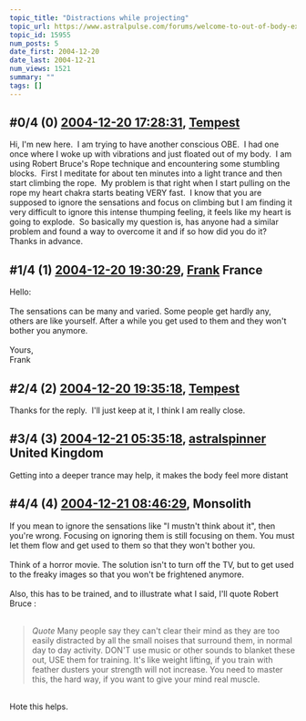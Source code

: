 ```yaml
---
topic_title: "Distractions while projecting"
topic_url: https://www.astralpulse.com/forums/welcome-to-out-of-body-experiences!/distractions-while-projecting
topic_id: 15955
num_posts: 5
date_first: 2004-12-20
date_last: 2004-12-21
num_views: 1521
summary: ""
tags: []
---
```


## \#0/4 (0) [2004-12-20 17:28:31](https://www.astralpulse.com/forums/index.php?msg=138917), [Tempest](https://www.astralpulse.com/forums/profile/?u=7700)  ##
<section>
Hi, I'm new here.  I am trying to have another conscious OBE.  I had one once where I woke up with vibrations and just floated out of my body.  I am using Robert Bruce's Rope technique and encountering some stumbling blocks.  First I meditate for about ten minutes into a light trance and then start climbing the rope.  My problem is that right when I start pulling on the rope my heart chakra starts beating VERY fast.  I know that you are supposed to ignore the sensations and focus on climbing but I am finding it very difficult to ignore this intense thumping feeling, it feels like my heart is going to explode.  So basically my question is, has anyone had a similar problem and found a way to overcome it and if so how did you do it? Thanks in advance.
</section>

## \#1/4 (1) [2004-12-20 19:30:29](https://www.astralpulse.com/forums/index.php?msg=138935), [Frank](https://www.astralpulse.com/forums/profile/?u=359) France ##
<section>
Hello:
<br>
<br>
The sensations can be many and varied. Some people get hardly any, others are like yourself. After a while you get used to them and they won't bother you anymore.
<br>
<br>
Yours,
<br>
Frank
</section>

## \#2/4 (2) [2004-12-20 19:35:18](https://www.astralpulse.com/forums/index.php?msg=138936), [Tempest](https://www.astralpulse.com/forums/profile/?u=7700)  ##
<section>
Thanks for the reply.  I'll just keep at it, I think I am really close.
</section>

## \#3/4 (3) [2004-12-21 05:35:18](https://www.astralpulse.com/forums/index.php?msg=139004), [astralspinner](https://www.astralpulse.com/forums/profile/?u=888) United Kingdom ##
<section>
Getting into a deeper trance may help, it makes the body feel more distant
</section>

## \#4/4 (4) [2004-12-21 08:46:29](https://www.astralpulse.com/forums/index.php?msg=139025), Monsolith  ##
<section>
If you mean to ignore the sensations like "I mustn't think about it", then you're wrong. Focusing on ignoring them is still focusing on them. You must let them flow and get used to them so that they won't bother you.
<br>
<br>
Think of a horror movie. The solution isn't to turn off the TV, but to get used to the freaky images so that you won't be frightened anymore.
<br>
<br>
Also, this has to be trained, and to illustrate what I said, I'll quote Robert Bruce :
<br>
<br>
<blockquote class="bbc_standard_quote">
 <cite>
  Quote
 </cite>
 Many people say they can't clear their mind as they are too easily distracted by all the small noises that surround them, in normal day to day activity. DON'T use music or other sounds to blanket these out, USE them for training. It's like weight lifting, if you train with feather dusters your strength will not increase. You need to master this, the hard way, if you want to give your mind real muscle.
</blockquote>
<br>
Hote this helps.
</section>